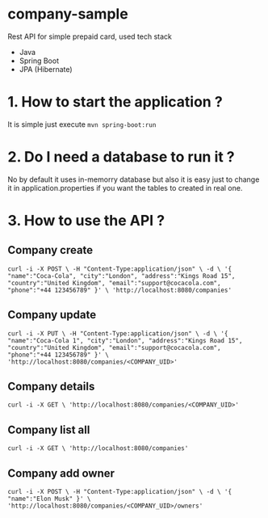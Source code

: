 # company-sample
Rest API for simple prepaid card, used tech stack

- Java
- Spring Boot
- JPA (Hibernate)

# 1. How to start the application ?
It is simple just execute  ``mvn spring-boot:run``

# 2. Do I need a database to run it ?
No by default it uses in-memorry database but also it is easy just to change it in application.properties if you want the tables to created in real one.

# 3. How to use the API ?

## Company create
``curl -i -X POST \
   -H "Content-Type:application/json" \
   -d \
'{
  "name":"Coca-Cola",
  "city":"London",
  "address":"Kings Road 15",
  "country":"United Kingdom",
  "email":"support@cocacola.com",
  "phone":"+44 123456789"
}' \
 'http://localhost:8080/companies' ``
 
## Company update
`` curl -i -X PUT \
   -H "Content-Type:application/json" \
   -d \
'{
  "name":"Coca-Cola 1",
  "city":"London",
  "address":"Kings Road 15",
  "country":"United Kingdom",
  "email":"support@cocacola.com",
  "phone":"+44 123456789"
}' \
 'http://localhost:8080/companies/<COMPANY_UID>' ``
 
## Company details
`` curl -i -X GET \
 'http://localhost:8080/companies/<COMPANY_UID>' ``
 
## Company list all
`` curl -i -X GET \
 'http://localhost:8080/companies' ``

## Company add owner

`` curl -i -X POST \
   -H "Content-Type:application/json" \
   -d \
'{
  "name":"Elon Musk"
}' \
 'http://localhost:8080/companies/<COMPANY_UID>/owners' ``

